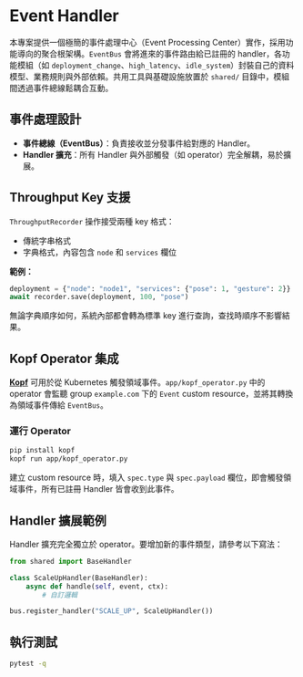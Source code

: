 # Event Handler

本專案提供一個極簡的事件處理中心（Event Processing Center）實作，採用功能導向的聚合根架構。`EventBus` 會將進來的事件路由給已註冊的 handler，各功能模組（如 `deployment_change`、`high_latency`、`idle_system`）封裝自己的資料模型、業務規則與外部依賴。共用工具與基礎設施放置於 `shared/` 目錄中，模組間透過事件總線鬆耦合互動。

## 事件處理設計

* **事件總線（EventBus）**：負責接收並分發事件給對應的 Handler。
* **Handler 擴充**：所有 Handler 與外部觸發（如 operator）完全解耦，易於擴展。

## Throughput Key 支援

`ThroughputRecorder` 操作接受兩種 key 格式：

* 傳統字串格式
* 字典格式，內容包含 `node` 和 `services` 欄位

**範例：**

```python
deployment = {"node": "node1", "services": {"pose": 1, "gesture": 2}}
await recorder.save(deployment, 100, "pose")
```

無論字典順序如何，系統內部都會轉為標準 key 進行查詢，查找時順序不影響結果。

## Kopf Operator 集成

[**Kopf**](https://kopf.readthedocs.io/) 可用於從 Kubernetes 觸發領域事件。`app/kopf_operator.py` 中的 operator 會監聽 group `example.com` 下的 `Event` custom resource，並將其轉換為領域事件傳給 `EventBus`。

### 運行 Operator

```bash
pip install kopf
kopf run app/kopf_operator.py
```

建立 custom resource 時，填入 `spec.type` 與 `spec.payload` 欄位，即會觸發領域事件，所有已註冊 Handler 皆會收到此事件。

## Handler 擴展範例

Handler 擴充完全獨立於 operator。要增加新的事件類型，請參考以下寫法：

```python
from shared import BaseHandler

class ScaleUpHandler(BaseHandler):
    async def handle(self, event, ctx):
        # 自訂邏輯

bus.register_handler("SCALE_UP", ScaleUpHandler())
```

## 執行測試

```bash
pytest -q
```
